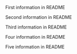 First information in README

Second information in README

Third information in README

Four information in README

Five information in README
